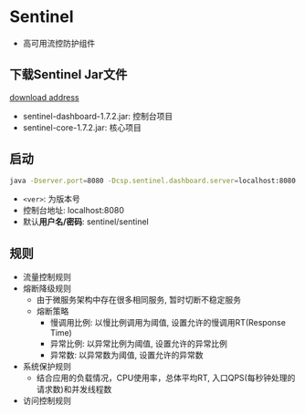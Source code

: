 # Sentinel

- 高可用流控防护组件

## 下载Sentinel Jar文件

[download address](https://github.com/alibaba/Sentinel/releases)

- sentinel-dashboard-1.7.2.jar: 控制台项目
- sentinel-core-1.7.2.jar: 核心项目

## 启动


```bash
java -Dserver.port=8080 -Dcsp.sentinel.dashboard.server=localhost:8080 -Dproject.name=sentinel-dashboard -jar sentinel-dashboard-<ver>.jar
```

- `<ver>`: 为版本号
- 控制台地址: localhost:8080 
- 默认**用户名/密码**: sentinel/sentinel

## 规则

- 流量控制规则
- 熔断降级规则
  - 由于微服务架构中存在很多相同服务, 暂时切断不稳定服务
  - 熔断策略
    - 慢调用比例: 以慢比例调用为阈值, 设置允许的慢调用RT(Response Time)
    - 异常比例: 以异常比例为阈值, 设置允许的异常比例
    - 异常数: 以异常数为阈值, 设置允许的异常数
- 系统保护规则
  - 结合应用的负载情况，CPU使用率，总体平均RT, 入口QPS(每秒钟处理的请求数)和并发线程数
- 访问控制规则




